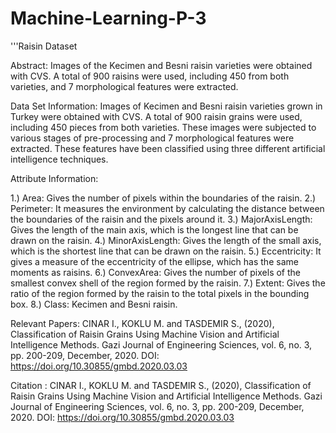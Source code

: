 # Machine-Learning-P-3
'''Raisin Dataset

Abstract: Images of the Kecimen and Besni raisin varieties were obtained with CVS. A total of 900 raisins were used, including 450 from both varieties, and 7 morphological features were extracted.



Data Set Information: Images of Kecimen and Besni raisin varieties grown in Turkey were obtained with CVS. A total of 900 raisin grains were used, including 450 pieces from both varieties. These images were subjected to various stages of pre-processing and 7 morphological features were extracted. These features have been classified using three different artificial intelligence techniques.

Attribute Information:

1.) Area: Gives the number of pixels within the boundaries of the raisin. 
2.) Perimeter: It measures the environment by calculating the distance between the boundaries of the raisin and the pixels around it.
3.) MajorAxisLength: Gives the length of the main axis, which is the longest line that can be drawn on the raisin.
4.) MinorAxisLength: Gives the length of the small axis, which is the shortest line that can be drawn on the raisin.
5.) Eccentricity: It gives a measure of the eccentricity of the ellipse, which has the same moments as raisins. 
6.) ConvexArea: Gives the number of pixels of the smallest convex shell of the region formed by the raisin.
7.) Extent: Gives the ratio of the region formed by the raisin to the total pixels in the bounding box.
8.) Class: Kecimen and Besni raisin.


Relevant Papers: CINAR I., KOKLU M. and TASDEMIR S., (2020), Classification of Raisin Grains Using Machine Vision and Artificial Intelligence Methods. Gazi Journal of Engineering Sciences, vol. 6, no. 3, pp. 200-209, December, 2020.  DOI: https://doi.org/10.30855/gmbd.2020.03.03



Citation : CINAR I., KOKLU M. and TASDEMIR S., (2020), Classification of Raisin Grains Using Machine Vision and Artificial Intelligence Methods. Gazi Journal of Engineering Sciences, vol. 6, no. 3, pp. 200-209, December, 2020. DOI: https://doi.org/10.30855/gmbd.2020.03.03
